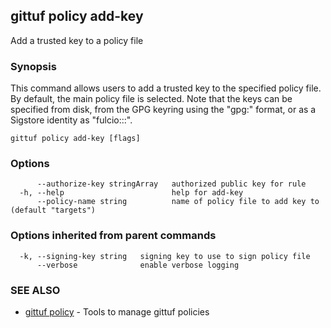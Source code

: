 ## gittuf policy add-key

Add a trusted key to a policy file

### Synopsis

This command allows users to add a trusted key to the specified policy file. By default, the main policy file is selected. Note that the keys can be specified from disk, from the GPG keyring using the "gpg:<fingerprint>" format, or as a Sigstore identity as "fulcio:<identity>::<issuer>".

```
gittuf policy add-key [flags]
```

### Options

```
      --authorize-key stringArray   authorized public key for rule
  -h, --help                        help for add-key
      --policy-name string          name of policy file to add key to (default "targets")
```

### Options inherited from parent commands

```
  -k, --signing-key string   signing key to use to sign policy file
      --verbose              enable verbose logging
```

### SEE ALSO

* [gittuf policy](gittuf_policy.md)	 - Tools to manage gittuf policies

